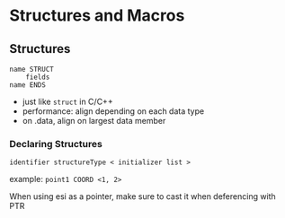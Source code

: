 # Structures and Macros

## Structures
```
name STRUCT
    fields
name ENDS
```

* just like `struct` in C/C++
* performance: align depending on each data type
* on .data, align on largest data member

### Declaring Structures
`identifier structureType < initializer list > `

example: `point1 COORD <1, 2>`

When using esi as a pointer, make sure to cast it when deferencing with PTR
    


